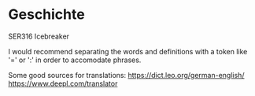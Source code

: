 # Geschichte
SER316 Icebreaker

I would recommend separating the words and definitions with a token like '=' or ':' in order to accomodate phrases.

Some good sources for translations:
https://dict.leo.org/german-english/
https://www.deepl.com/translator
